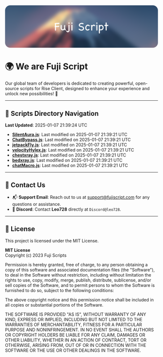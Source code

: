 ![Banner](.github/b.webp)

# 🌍 **We are Fuji Script**

Our global team of developers is dedicated to creating powerful, open-source scripts for Rise Client, designed to enhance your experience and unlock new possibilities! 🌟

---
<!-- SCRIPTS_NAVIGATION_START -->
## 📂 **Scripts Directory Navigation**

**Last Updated**: 2025-01-07 21:39:24 UTC

- **[SilentAura.js](scripts/SilentAura.js)**: Last modified on 2025-01-07 21:39:21 UTC
- **[ChatBypass.js](scripts/ChatBypass.js)**: Last modified on 2025-01-07 21:39:21 UTC
- **[jetpackFly.js](scripts/jetpackFly.js)**: Last modified on 2025-01-07 21:39:21 UTC
- **[velocityHylex.js](scripts/velocityHylex.js)**: Last modified on 2025-01-07 21:39:21 UTC
- **[chestxray.js](scripts/chestxray.js)**: Last modified on 2025-01-07 21:39:21 UTC
- **[bedxray.js](scripts/bedxray.js)**: Last modified on 2025-01-07 21:39:21 UTC
- **[chatMacro.js](scripts/chatMacro.js)**: Last modified on 2025-01-07 21:39:21 UTC

<!-- SCRIPTS_NAVIGATION_END -->

---

## 💬 **Contact Us**  
- 📬 **Support Email**: Reach out to us at [support@fujiscript.com](mailto:support@fujiscript.com) for any questions or assistance.  
- 💬 **Discord**: Contact **Leo728** directly at `Discord@leo728`.

---

## 📜 **License**

This project is licensed under the MIT License.  

**MIT License**  
Copyright (c) 2023 Fuji Scripts  

Permission is hereby granted, free of charge, to any person obtaining a copy of this software and associated documentation files (the "Software"), to deal in the Software without restriction, including without limitation the rights to use, copy, modify, merge, publish, distribute, sublicense, and/or sell copies of the Software, and to permit persons to whom the Software is furnished to do so, subject to the following conditions:  

The above copyright notice and this permission notice shall be included in all copies or substantial portions of the Software.  

THE SOFTWARE IS PROVIDED "AS IS", WITHOUT WARRANTY OF ANY KIND, EXPRESS OR IMPLIED, INCLUDING BUT NOT LIMITED TO THE WARRANTIES OF MERCHANTABILITY, FITNESS FOR A PARTICULAR PURPOSE AND NONINFRINGEMENT. IN NO EVENT SHALL THE AUTHORS OR COPYRIGHT HOLDERS BE LIABLE FOR ANY CLAIM, DAMAGES OR OTHER LIABILITY, WHETHER IN AN ACTION OF CONTRACT, TORT OR OTHERWISE, ARISING FROM, OUT OF OR IN CONNECTION WITH THE SOFTWARE OR THE USE OR OTHER DEALINGS IN THE SOFTWARE.  
